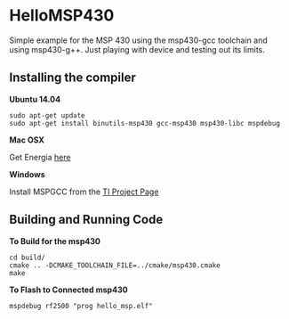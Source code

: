HelloMSP430
===========

Simple example for the MSP 430 using the msp430-gcc toolchain and using msp430-g++. Just playing with device and testing out its limits.

Installing the compiler
------------------------
**Ubuntu 14.04**

    sudo apt-get update
    sudo apt-get install binutils-msp430 gcc-msp430 msp430-libc mspdebug
    
**Mac OSX**

Get Energia [here](http://energia.nu/download/)

**Windows**

Install MSPGCC from the [TI Project Page](http://software-dl.ti.com/msp430/msp430_public_sw/mcu/msp430/MSPGCC/latest/index_FDS.html)

Building and Running Code
------------------------
**To Build for the msp430**
    
    cd build/
    cmake .. -DCMAKE_TOOLCHAIN_FILE=../cmake/msp430.cmake
    make 

**To Flash to Connected msp430**

    mspdebug rf2500 "prog hello_msp.elf"
